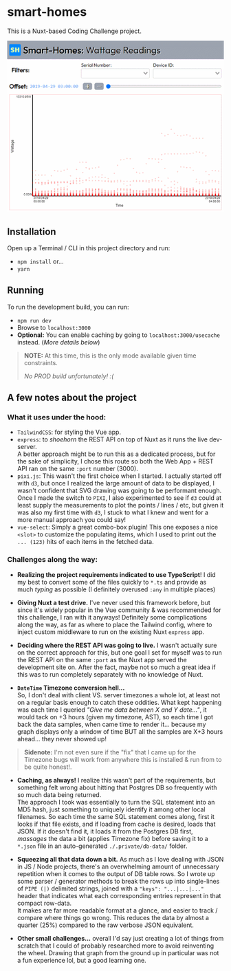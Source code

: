 # smart-homes

This is a Nuxt-based Coding Challenge project.

![Smart Homes Preview GIF](https://raw.githubusercontent.com/chamberlainpi/smart-homes/master/docs/smart-homes-preview.gif)

## Installation

Open up a Terminal / CLI in this project directory and run:
 -  `npm install` or...
 -   `yarn`

## Running 

To run the development build, you can run:

 - `npm run dev`
 - Browse to `localhost:3000`
 - **Optional:** You can enable caching by going to `localhost:3000/usecache` instead. (*More details below*)

> **NOTE:** At this time, this is the only mode available given time constraints.
> 
> *No PROD build unfortunately! :(*

## A few notes about the project

### What it uses under the hood:
 - `TailwindCSS`: for styling the Vue app.
 - `express`: to *shoehorn* the REST API on top of Nuxt as it runs the live dev-server. <br/> A better approach might be to run this as a dedicated process, but for the sake of simplicity, I chose this route so both the Web App + REST API ran on the same `:port` number (3000).
 - `pixi.js`: This wasn't the first choice when I started. I actually started off with `d3`, but once I realized the large amount of data to be displayed, I wasn't confident that SVG drawing was going to be performant enough. Once I made the switch to `PIXI`, I also experimented to see if `d3` could at least supply the measurements to plot the points / lines / etc, but given it was also my first time with `d3`, I stuck to what I knew and went for a more manual approach you could say!
 - `vue-select`: Simply a great combo-box plugin! This one exposes a nice `<slot>` to customize the populating items, which I used to print out the `... (123)` hits of each items in the fetched data.

### Challenges along the way:

-  **Realizing the project requirements indicated to use TypeScript**! I did my best to convert some of the files quickly to `*.ts` and provide as much *typing* as possible (I definitely overused `:any` in multiple places)
  
-  **Giving Nuxt a test drive.** I've never used this framework before, but since it's widely popular in the Vue community & was recommended for this challenge, I ran with it anyways! Definitely some complications along the way, as far as where to place the Tailwind config, where to inject custom middleware to run on the existing Nuxt `express` app.

-  **Deciding where the REST API was going to live.** I wasn't actually sure on the correct approach for this, but one goal I set for myself was to run the REST API on the same `:port` as the Nuxt app served the development site on. After the fact, maybe not so much a great idea if this was to run completely separately with no knowledge of Nuxt.

 - **`DateTime` Timezone conversion hell...**<br/> So, I don't deal with client VS. server timezones a whole lot, at least not on a regular basis enough to catch these oddities. What kept happening was each time I queried *"Give me data between X and Y date..."*, it would tack on +3 hours (given my timezone, AST), so each time I got back the data samples, when came time to render it... because my graph displays only a window of time BUT all the samples are X+3 hours ahead... they never showed up!
> **Sidenote:** I'm not even sure if the "fix" that I came up for the Timezone bugs will work from anywhere this is installed & run from to be quite honest!.

 - **Caching, as always!** I realize this wasn't part of the requirements, but something felt wrong about hitting that Postgres DB so frequently with so much data being returned.
 <br/> The approach I took was essentially to turn the SQL statement into an MD5 hash, just something to uniquely identify it among other local filenames. So each time the same SQL statement comes along, first it looks if that file exists, and if loading from cache is desired, loads that JSON. If it doesn't find it, it loads it from the Postgres DB first, *massages* the data a bit (applies Timezone fix) before saving it to a `*.json` file in an auto-generated `./.private/db-data/` folder.

 - **Squeezing all that data down a bit.** As much as I love dealing with JSON in JS / Node projects, there's an overwhelming amount of unnecessary repetition when it comes to the output of DB table rows. So I wrote up some parser / generator methods to break the rows up into single-lines of `PIPE (|)` delimited strings, joined with a `"keys": "...|...|..."` header that indicates what each corresponding entries represent in that compact row-data.<br/>It makes are far more readable format at a glance, and easier to track / compare where things go wrong. This reduces the data by almost a quarter (25%) compared to the raw verbose JSON equivalent.
 
 - **Other small challenges...** overall I'd say just creating a lot of things from scratch that I could of probably researched more to avoid reinventing the wheel. Drawing that graph from the ground up in particular was not a fun experience lol, but a good learning one.

 